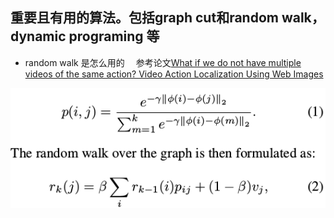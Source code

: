 ## 重要且有用的算法。包括graph cut和random walk，　dynamic programing 等

* random walk 是怎么用的
　参考论文[What if we do not have multiple videos of the same action? Video Action Localization Using Web Images](http://crcv.ucf.edu/people/phd_students/waqas/CVPR16_Waqas_AL.pdf)
 
 ![random walk](Appendix/random_walk.png "random walk")
